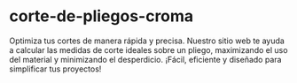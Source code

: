 # corte-de-pliegos-croma
Optimiza tus cortes de manera rápida y precisa. Nuestro sitio web te ayuda a calcular las medidas de corte ideales sobre un pliego, maximizando el uso del material y minimizando el desperdicio. ¡Fácil, eficiente y diseñado para simplificar tus proyectos!
